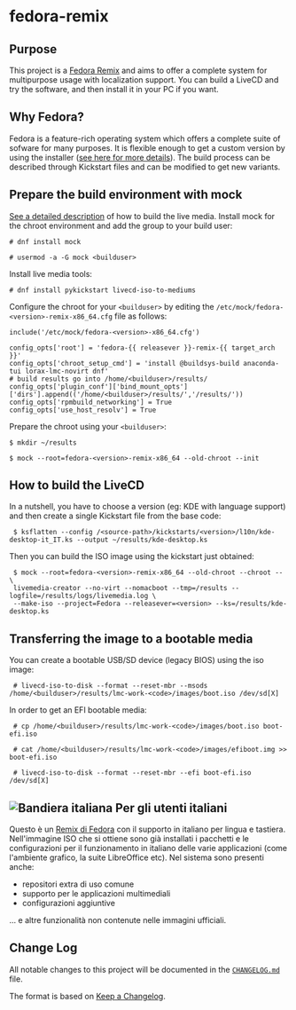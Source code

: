 # fedora-remix

## Purpose
This project is a [Fedora Remix][01] and aims to offer a complete system for multipurpose usage with localization support. You can build a LiveCD and try the software, and then install it in your PC if you want.

## Why Fedora?
Fedora is a feature-rich operating system which offers a complete suite of sofware for many purposes. It is flexible enough to get a custom version by using the installer ([see here for more details][02]).  The build process can be described through Kickstart files and can be modified to get new variants.

## Prepare the build environment with mock
[See a detailed description][03] of how to build the live media.
Install mock for the chroot environment and add the group to your build user:

```
# dnf install mock

# usermod -a -G mock <builduser>
```

Install live media tools:

```
# dnf install pykickstart livecd-iso-to-mediums
```

Configure the chroot for your `<builduser>` by editing the `/etc/mock/fedora-<version>-remix-x86_64.cfg` file as follows:

```
include('/etc/mock/fedora-<version>-x86_64.cfg')

config_opts['root'] = 'fedora-{{ releasever }}-remix-{{ target_arch }}'
config_opts['chroot_setup_cmd'] = 'install @buildsys-build anaconda-tui lorax-lmc-novirt dnf'
# build results go into /home/<builduser>/results/
config_opts['plugin_conf']['bind_mount_opts']['dirs'].append(('/home/<builduser>/results/','/results/'))
config_opts['rpmbuild_networking'] = True
config_opts['use_host_resolv'] = True
```

Prepare the chroot using your `<builduser>`:

```
$ mkdir ~/results

$ mock --root=fedora-<version>-remix-x86_64 --old-chroot --init
```

## How to build the LiveCD
In a nutshell, you have to choose a version (eg: KDE with language support) and then create a single Kickstart file from the base code:

```
 $ ksflatten --config /<source-path>/kickstarts/<version>/l10n/kde-desktop-it_IT.ks --output ~/results/kde-desktop.ks
```

Then you can build the ISO image using the kickstart just obtained:

```
 $ mock --root=fedora-<version>-remix-x86_64 --old-chroot --chroot -- \
 livemedia-creator --no-virt --nomacboot --tmp=/results --logfile=/results/logs/livemedia.log \
 --make-iso --project=Fedora --releasever=<version> --ks=/results/kde-desktop.ks
```

## Transferring the image to a bootable media
You can create a bootable USB/SD device (legacy BIOS) using the iso image:

```
 # livecd-iso-to-disk --format --reset-mbr --msods /home/<builduser>/results/lmc-work-<code>/images/boot.iso /dev/sd[X]
```

In order to get an EFI bootable media:

```
 # cp /home/<builduser>/results/lmc-work-<code>/images/boot.iso boot-efi.iso

 # cat /home/<builduser>/results/lmc-work-<code>/images/efiboot.img >> boot-efi.iso

 # livecd-iso-to-disk --format --reset-mbr --efi boot-efi.iso /dev/sd[X]
```

## ![Bandiera italiana][04] Per gli utenti italiani
Questo è un [Remix di Fedora][01] con il supporto in italiano per lingua e tastiera. Nell'immagine ISO che si ottiene sono già installati i pacchetti e le configurazioni per il funzionamento in italiano delle varie applicazioni (come l'ambiente grafico, la suite LibreOffice etc).
Nel sistema sono presenti anche:

* repositori extra di uso comune
* supporto per le applicazioni multimediali
* configurazioni aggiuntive

... e altre funzionalità non contenute nelle immagini ufficiali.

## Change Log
All notable changes to this project will be documented in the [`CHANGELOG.md`](CHANGELOG.md) file.

The format is based on [Keep a Changelog][05].

[01]: https://fedoraproject.org/wiki/Remix
[02]: https://en.wikipedia.org/wiki/Anaconda_(installer)
[03]: https://weldr.io/lorax/livemedia-creator.html#using-mock-and-no-virt-to-create-images
[04]: http://flagpedia.net/data/flags/mini/it.png
[05]: https://keepachangelog.com/
